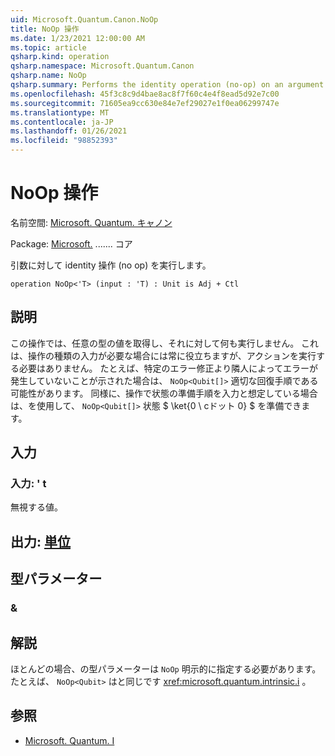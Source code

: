 ```yaml
---
uid: Microsoft.Quantum.Canon.NoOp
title: NoOp 操作
ms.date: 1/23/2021 12:00:00 AM
ms.topic: article
qsharp.kind: operation
qsharp.namespace: Microsoft.Quantum.Canon
qsharp.name: NoOp
qsharp.summary: Performs the identity operation (no-op) on an argument.
ms.openlocfilehash: 45f3c8c9d4bae8ac8f7f60c4e4f8ead5d92e7c00
ms.sourcegitcommit: 71605ea9cc630e84e7ef29027e1f0ea06299747e
ms.translationtype: MT
ms.contentlocale: ja-JP
ms.lasthandoff: 01/26/2021
ms.locfileid: "98852393"
---
```

# <a name="noop-operation"></a>NoOp 操作

名前空間: [Microsoft. Quantum. キャノン](xref:Microsoft.Quantum.Canon)

Package: [Microsoft.](https://nuget.org/packages/Microsoft.Quantum.QSharp.Core) ....... コア


引数に対して identity 操作 (no op) を実行します。

```qsharp
operation NoOp<'T> (input : 'T) : Unit is Adj + Ctl
```


## <a name="description"></a>説明

この操作では、任意の型の値を取得し、それに対して何も実行しません。
これは、操作の種類の入力が必要な場合には常に役立ちますが、アクションを実行する必要はありません。
たとえば、特定のエラー修正より隣人によってエラーが発生していないことが示された場合は、 `NoOp<Qubit[]>` 適切な回復手順である可能性があります。
同様に、操作で状態の準備手順を入力と想定している場合は、を使用して、 `NoOp<Qubit[]>` 状態 $ \ket{0 \ cドット 0} $ を準備できます。

## <a name="input"></a>入力

### <a name="input--t"></a>入力: ' t

無視する値。



## <a name="output--unit"></a>出力: [単位](xref:microsoft.quantum.lang-ref.unit)



## <a name="type-parameters"></a>型パラメーター

### <a name="t"></a>&



## <a name="remarks"></a>解説

ほとんどの場合、の型パラメーターは `NoOp` 明示的に指定する必要があります。 たとえば、 `NoOp<Qubit>` はと同じです <xref:microsoft.quantum.intrinsic.i> 。

## <a name="see-also"></a>参照

- [Microsoft. Quantum. I](xref:Microsoft.Quantum.Intrinsic.I)